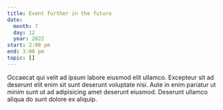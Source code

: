 ```yaml
---
title: Event further in the future
date:
  month: 7
  day: 12
  year: 2022
start: 2:00 pm
end: 3:00 pm
topic: []
---
```

Occaecat qui velit ad ipsum labore eiusmod elit ullamco. Excepteur sit ad deserunt elit enim sit sunt deserunt voluptate nisi. Aute in enim pariatur ut minim sunt ut ad adipisicing amet deserunt eiusmod. Deserunt ullamco aliqua do sunt dolore ex aliquip.
